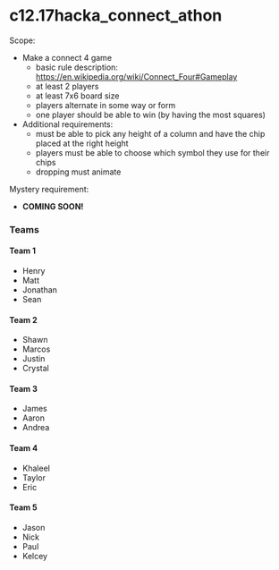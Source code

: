 # c12.17hacka_connect_athon

Scope: 
- Make a connect 4 game
  - basic rule description: https://en.wikipedia.org/wiki/Connect_Four#Gameplay
  - at least 2 players
  - at least 7x6 board size
  - players alternate in some way or form
  - one player should be able to win (by having the most squares)
- Additional requirements:
  - must be able to pick any height of a column and have the chip placed at the right height
  - players must be able to choose which symbol they use for their chips
  - dropping must animate
 
 
Mystery requirement: 
- <b>COMING SOON!</b>

### Teams

#### Team 1
- Henry
- Matt
- Jonathan
- Sean

#### Team 2
- Shawn
- Marcos
- Justin
- Crystal

#### Team 3
- James
- Aaron
- Andrea

#### Team 4
- Khaleel
- Taylor
- Eric

#### Team 5
- Jason
- Nick
- Paul
- Kelcey
